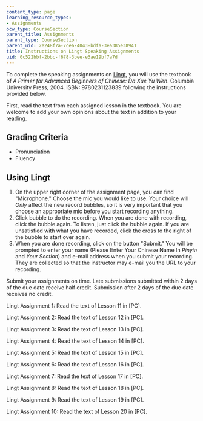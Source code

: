```yaml
---
content_type: page
learning_resource_types:
- Assignments
ocw_type: CourseSection
parent_title: Assignments
parent_type: CourseSection
parent_uid: 2e248f7a-7cea-4043-bdfa-3ea385e38941
title: Instructions on Lingt Speaking Assignments
uid: 0c522bbf-2bbc-f678-3bee-e3ae19bf7a7d
---
```


To complete the speaking assignments on [Lingt](https://www.lingt.com/), you will use the textbook of _A Primer for Advanced Beginners of Chinese: Da Xue Yu Wen_. Columbia University Press, 2004. ISBN: 9780231123839 following the instructions provided below.

First, read the text from each assigned lesson in the textbook. You are welcome to add your own opinions about the text in addition to your reading.

Grading Criteria
----------------

*   Pronunciation
*   Fluency

Using Lingt
-----------

1.  On the upper right corner of the assignment page, you can find "Microphone." Choose the mic you would like to use. Your choice will _Only_ affect the new record bubbles, so it is very important that you choose an appropriate mic before you start recording anything.
2.  Click bubble to do the recording. When you are done with recording, click the bubble again. To listen, just click the bubble again. If you are unsatisfied with what you have recorded, click the cross to the right of the bubble to start over again.
3.  When you are done recording, click on the button "Submit." You will be prompted to enter your name (Please Enter Your Chinese Name In _Pinyin_ and _Your Section_) and e-mail address when you submit your recording. They are collected so that the instructor may e-mail you the URL to your recording.

Submit your assignments on time. Late submissions submitted within 2 days of the due date receive half credit. Submission after 2 days of the due date receives no credit.

Lingt Assignment 1: Read the text of Lesson 11 in \[PC\].

Lingt Assignment 2: Read the text of Lesson 12 in \[PC\].

Lingt Assignment 3: Read the text of Lesson 13 in \[PC\].

Lingt Assignment 4: Read the text of Lesson 14 in \[PC\].

Lingt Assignment 5: Read the text of Lesson 15 in \[PC\].

Lingt Assignment 6: Read the text of Lesson 16 in \[PC\].

Lingt Assignment 7: Read the text of Lesson 17 in \[PC\].

Lingt Assignment 8: Read the text of Lesson 18 in \[PC\].

Lingt Assignment 9: Read the text of Lesson 19 in \[PC\].

Lingt Assignment 10: Read the text of Lesson 20 in \[PC\].